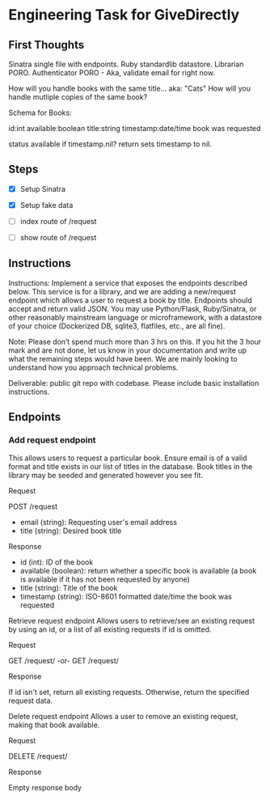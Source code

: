# Engineering Task for GiveDirectly

## First Thoughts

Sinatra single file with endpoints.
Ruby standardlib datastore.
Librarian PORO.
Authenticator PORO - Aka, validate email for right now.

How will you handle books with the same title... aka: "Cats"
How will you handle mutliple copies of the same book?


Schema for Books:

id:int
available:boolean
title:string
timestamp:date/time book was requested

status available if timestamp.nil?
return sets timestamp to nil.

## Steps

- [x] Setup Sinatra
- [x] Setup fake data
- [ ] index route of /request
- [ ] show route of /request


## Instructions

Instructions: Implement a service that exposes the endpoints described below. This service is for a library, and we are adding a new ​/request endpoint which allows a user to request a book by title. Endpoints should accept and return valid JSON.  You may use Python/Flask, Ruby/Sinatra, or other reasonably mainstream language or microframework, with a datastore of your choice (Dockerized DB, sqlite3, flatfiles, etc., are all fine).

Note: Please don’t spend much more than 3 hrs on this. If you hit the 3 hour mark and are not done, let us know in your documentation and write up what the remaining steps would have been. We are mainly looking to understand how you approach technical problems. 

Deliverable: public git repo with codebase. Please include basic installation instructions.

## Endpoints

### Add request endpoint 
This allows users to request a particular book. Ensure email is of a valid format and title exists in our list of titles in the database. Book titles in the library may be seeded and generated however you see fit.

Request

POST /request

- email (string): Requesting user's email address
- title (string): Desired book title

Response

- id (int): ID of the book
- available (boolean): return whether a specific book is available (a book is available if it has not been requested by anyone)
- title (string): Title of the book
- timestamp (string): ISO-8601 formatted date/time the book was requested

Retrieve request endpoint
Allows users to retrieve/see an existing request by using an id, or a list of all existing requests if id is omitted.

Request

GET /request/ -or- GET /request/<id>

Response

If id isn't set, return all existing requests. Otherwise, return the specified request data.

Delete request endpoint
Allows a user to remove an existing request, making that book available.

Request

DELETE /request/<id>

Response

Empty response body
